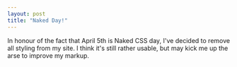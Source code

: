 ```yaml
---
layout: post
title: "Naked Day!"
---
```

In honour of the fact that April 5th is Naked CSS day, I've decided to remove
all styling from my site. I think it's still rather usable, but may kick me up
the arse to improve my markup.

